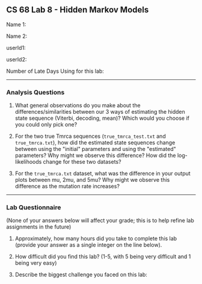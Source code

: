 ## CS 68 Lab 8 - Hidden Markov Models

Name 1:

Name 2:

userId1:

userId2:

Number of Late Days Using for this lab:

---

### Analysis Questions

1. What general observations do you make about the differences/similarities between our 3 ways of estimating
the hidden state sequence (Viterbi, decoding, mean)? Which would you choose if you could only pick one?

3. For the two true Tmrca sequences (`true_tmrca_test.txt` and `true_tmrca.txt`), how did the estimated
state sequences change between using the "initial" parameters and using the "estimated" parameters?
Why might we observe this difference? How did the log-likelihoods change for these two datasets?

4. For the `true_tmrca.txt` dataset, what was the difference in your output plots between mu, 2mu, and 5mu?
Why might we observe this difference as the mutation rate increases?

---

### Lab Questionnaire

(None of your answers below will affect your grade; this is to help refine lab assignments in the future)

1. Approximately, how many hours did you take to complete this lab (provide your answer as a single integer on the line below).

2. How difficult did you find this lab?  (1-5, with 5 being very difficult and 1 being very easy)

3. Describe the biggest challenge you faced on this lab:
